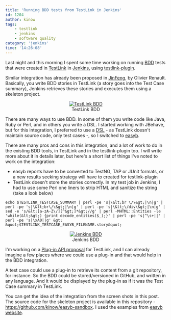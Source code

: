 ```yaml
---
title: 'Running BDD tests from TestLink in Jenkins'
id: 1204
author: kinow
tags: 
    - testlink
    - jenkins
    - software quality
category: 'jenkins'
time: '14:26:08'
---
```

<p>Last night and this morning I spent some time working on running <a href="http://en.wikipedia.org/wiki/Behavior-driven_development" title="BDD">BDD</a> tests that were created in <a href="http://www.teamst.org" title="TestLink">TestLink</a> in <a href="http://jenkins-ci.org" title="Jenkins CI">Jenkins</a>, using <a href="https://wiki.jenkins-ci.org/display/JENKINS/TestLink+Plugin" title="Jenkins TestLink Plugin">testlink-plugin</a>.</p>

<p>Similar integration has already been proposed in <a href="http://www.sqaopen.net/blog/en/?tag=jinfeng" title="JinFeng - by Olivier Renault">JinFeng</a>, by Olivier Renault. Basically, you write BDD stories in TestLink (a story goes into the Test Case summary), Jenkins retrieves these stories and executes them using a skeleton project.</p>

<div class='row'>
<div class="ui container" style='text-align: center;'>
<figure>
<a href="{{assets.tl_bdd}}" rel="prettyPhoto" class="thumbnail" title="TestLink BDD">
<img class="ui fluid image" src="{{assets.tl_bdd}}" alt="TestLink BDD" />
</a>
<figcaption>TestLink BDD</figcaption>
</figure>
</div>
</div>

<p>There are many ways to use BDD. In some of them you write code like Java, Ruby or Perl, and in others you write a DSL. I started working with JBehave, but for this integration, I preferred to use a <a href="http://en.wikipedia.org/wiki/Domain-specific_language" title="DSL">DSL</a> - as TestLink doesn't maintain source code, only test cases -, so I switched to <a href="http://www.easyb.org" title="easyb">easyb</a>.</p>

<!--more-->

<p>There are many pros and cons in this integration, and a lot of work to do in the existing BDD tools, in TestLink and in the testlink-plugin too. I will write more about it in details later, but here's a short list of things I've noted to work on the integration:</p>

<ul>
	<li>easyb reports have to be converted to TestNG, TAP or JUnit formats, or a new results seeking strategy will have to created for testlink-plugin</li>
	<li>TestLink doesn't store the stories correctly. In my test job in Jenkins, I had to use some Perl one liners to strip HTML and sanitize the string (take a look below)</li>
</ul>

```shell
echo $TESTLINK_TESTCASE_SUMMARY | perl -pe 's|\&lt;br \/\&gt;|\n|g' | perl -pe 's|\&lt;br\/\&gt;|\n|g' | perl -pe 's|\&lt;\/div\&gt;|\n|g' | sed -e 's/&lt;[a-zA-Z\/][^&gt;]*&gt;//g' | perl -MHTML::Entities -le 'while(&lt;&gt;) {print decode_entities($_);}' | perl -pe 's|^\s+||' | perl -pe 's|\xA0||g' &gt; &quot;$TESTLINK_TESTCASE_EASYB_FILENAME.story&quot;
```

<div class='row'>
<div class="ui container" style='text-align: center;'>
<figure>
<a href="{{assets.jenkins_bdd}}" rel="prettyPhoto" class="thumbnail" title="Jenkins BDD">
<img class="ui fluid image" src="{{assets.jenkins_bdd}}" alt="Jenkins BDD" />
</a>
<figcaption>Jenkins BDD</figcaption>
</figure>
</div>
</div>

<p>I'm working on a <a href="{{ pcurl('2012/10/25/a-quick-view-on-wordpress-mantis-and-jenkins-plug-in-api') }}" title="A quick view on WordPress, Mantis and Jenkins plug-in API">Plug-in API proposal</a> for TestLink, and I can already imagine a few places where we could use a plug-in and that would help in the BDD integration.</p>

<p>A test case could use a plug-in to retrieve its content from a git repository, for instance. So the BDD could be stored/versioned in GitHub, and written in any language. And it would be displayed by the plug-in as if it was the Test Case summary in TestLink.</p>

<p>You can get the idea of the integration from the screen shots in this post. The source code for the skeleton project is available in this repository - <a href="https://github.com/kinow/easyb-sandbox" title="https://github.com/kinow/easyb-sandbox">https://github.com/kinow/easyb-sandbox</a>. I used the examples from <a href="http://www.easyb.org/storyexmpls.html" title="http://www.easyb.org/storyexmpls.html">easyb website</a>.</p>